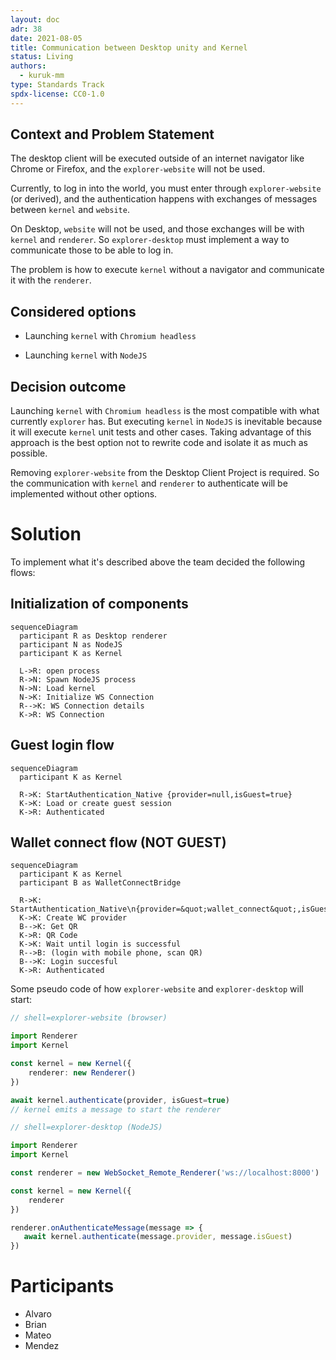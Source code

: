 ```yaml
---
layout: doc
adr: 38
date: 2021-08-05
title: Communication between Desktop unity and Kernel
status: Living
authors:
  - kuruk-mm
type: Standards Track
spdx-license: CC0-1.0
---
```


## Context and Problem Statement

The desktop client will be executed outside of an internet navigator like Chrome or Firefox, and the `explorer-website` will not be used.

Currently, to log in into the world, you must enter through `explorer-website` (or derived), and the authentication happens with exchanges of messages between `kernel` and `website`.

On Desktop, `website` will not be used, and those exchanges will be with `kernel` and `renderer`. So `explorer-desktop` must implement a way to communicate those to be able to log in.

The problem is how to execute `kernel` without a navigator and communicate it with the `renderer`.

## Considered options

- Launching `kernel` with `Chromium headless`

- Launching `kernel` with `NodeJS`

## Decision outcome

Launching `kernel` with `Chromium headless` is the most compatible with what currently `explorer` has. But executing `kernel` in `NodeJS` is inevitable because it will execute `kernel` unit tests and other cases. Taking advantage of this approach is the best option not to rewrite code and isolate it as much as possible.

Removing `explorer-website` from the Desktop Client Project is required. So the communication with `kernel` and `renderer` to authenticate will be implemented without other options.

# Solution

To implement what it's described above the team decided the following flows:

## Initialization of components

```mermaid
sequenceDiagram
  participant R as Desktop renderer
  participant N as NodeJS
  participant K as Kernel

  L->R: open process
  R->N: Spawn NodeJS process
  N->N: Load kernel
  N->K: Initialize WS Connection
  R-->K: WS Connection details
  K->R: WS Connection
```

## Guest login flow

```mermaid
sequenceDiagram
  participant K as Kernel

  R->K: StartAuthentication_Native {provider=null,isGuest=true}
  K->K: Load or create guest session
  K->R: Authenticated
```

## Wallet connect flow (NOT GUEST)

```mermaid
sequenceDiagram
  participant K as Kernel
  participant B as WalletConnectBridge

  R->K: StartAuthentication_Native\n{provider=&quot;wallet_connect&quot;,isGuest=false}
  K->K: Create WC provider
  B-->K: Get QR
  K->R: QR Code
  K->K: Wait until login is successful
  R-->B: (login with mobile phone, scan QR)
  B-->K: Login succesful
  K->R: Authenticated
```

Some pseudo code of how `explorer-website` and `explorer-desktop` will start:

```typescript
// shell=explorer-website (browser)

import Renderer
import Kernel

const kernel = new Kernel({
    renderer: new Renderer()
})

await kernel.authenticate(provider, isGuest=true)
// kernel emits a message to start the renderer

```

```typescript
// shell=explorer-desktop (NodeJS)

import Renderer
import Kernel

const renderer = new WebSocket_Remote_Renderer('ws://localhost:8000')

const kernel = new Kernel({
    renderer
})

renderer.onAuthenticateMessage(message => {
   await kernel.authenticate(message.provider, message.isGuest)
})

```

# Participants

- Alvaro
- Brian
- Mateo
- Mendez
